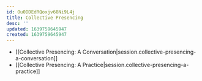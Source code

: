```yaml
---
id: Ou0DDEdRQoxjv68Ni9L4j
title: Collective Presencing
desc: ''
updated: 1639759645947
created: 1639759645947
---
```


- [[Collective Presencing:  A Conversation|session.collective-presencing-a-conversation]]
- [[Collective Presencing:  A Practice|session.collective-presencing-a-practice]]
